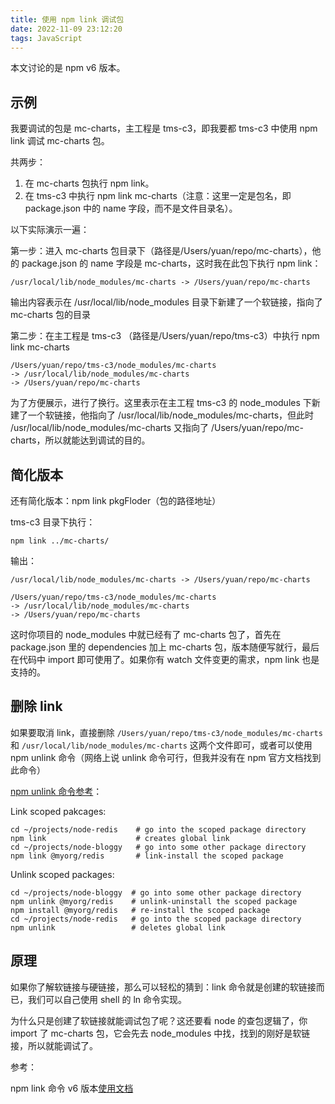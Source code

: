 ```yaml
---
title: 使用 npm link 调试包
date: 2022-11-09 23:12:20
tags: JavaScript
---
```


本文讨论的是 npm v6 版本。

## 示例

我要调试的包是 mc-charts，主工程是 tms-c3，即我要都 tms-c3 中使用 npm link 调试 mc-charts 包。

共两步：

1. 在 mc-charts 包执行 npm link。
2. 在 tms-c3 中执行 npm link mc-charts（注意：这里一定是包名，即 package.json 中的 name 字段，而不是文件目录名）。

以下实际演示一遍：

第一步：进入 mc-charts 包目录下（路径是/Users/yuan/repo/mc-charts），他的 package.json 的 name 字段是 mc-charts，这时我在此包下执行 npm link：

```
/usr/local/lib/node_modules/mc-charts -> /Users/yuan/repo/mc-charts
```

输出内容表示在 /usr/local/lib/node_modules 目录下新建了一个软链接，指向了 mc-charts 包的目录

第二步：在主工程是 tms-c3 （路径是/Users/yuan/repo/tms-c3）中执行 npm link mc-charts

```
/Users/yuan/repo/tms-c3/node_modules/mc-charts
-> /usr/local/lib/node_modules/mc-charts
-> /Users/yuan/repo/mc-charts
```

为了方便展示，进行了换行。这里表示在主工程 tms-c3 的 node_modules 下新建了一个软链接，他指向了 /usr/local/lib/node_modules/mc-charts，但此时 /usr/local/lib/node_modules/mc-charts 又指向了 /Users/yuan/repo/mc-charts，所以就能达到调试的目的。

## 简化版本

还有简化版本：npm link pkgFloder（包的路径地址）

tms-c3 目录下执行：

```
npm link ../mc-charts/
```

输出：

```
/usr/local/lib/node_modules/mc-charts -> /Users/yuan/repo/mc-charts

/Users/yuan/repo/tms-c3/node_modules/mc-charts
-> /usr/local/lib/node_modules/mc-charts
-> /Users/yuan/repo/mc-charts
```

这时你项目的 node_modules 中就已经有了 mc-charts 包了，首先在 package.json 里的 dependencies 加上 mc-charts 包，版本随便写就行，最后在代码中 import 即可使用了。如果你有 watch 文件变更的需求，npm link 也是支持的。

## 删除 link

如果要取消 link，直接删除 `/Users/yuan/repo/tms-c3/node_modules/mc-charts` 和 `/usr/local/lib/node_modules/mc-charts` 这两个文件即可，或者可以使用 npm unlink 命令（网络上说 unlink 命令可行，但我并没有在 npm 官方文档找到此命令）

[npm unlink 命令参考](https://gist.github.com/electricg/68f1d42e29a322b5f3bc34748bac1f8e)：

Link scoped pakcages:

```
cd ~/projects/node-redis    # go into the scoped package directory
npm link                    # creates global link
cd ~/projects/node-bloggy   # go into some other package directory
npm link @myorg/redis       # link-install the scoped package
```

Unlink scoped packages:

```
cd ~/projects/node-bloggy  # go into some other package directory
npm unlink @myorg/redis    # unlink-uninstall the scoped package
npm install @myorg/redis   # re-install the scoped package
cd ~/projects/node-redis   # go into the scoped package directory
npm unlink                 # deletes global link
```

## 原理

如果你了解软链接与硬链接，那么可以轻松的猜到：link 命令就是创建的软链接而已，我们可以自己使用 shell 的 ln 命令实现。

为什么只是创建了软链接就能调试包了呢？这还要看 node 的查包逻辑了，你 import 了 mc-charts 包，它会先去 node_modules 中找，找到的刚好是软链接，所以就能调试了。

参考：

npm link 命令 v6 版本[使用文档](https://docs.npmjs.com/cli/v6/commands/npm-link)

